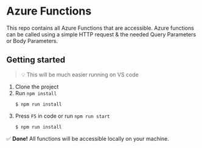 # Azure Functions

This repo contains all Azure Functions that are accessible. Azure functions can be called using a simple HTTP request & the needed Query Parameters or Body Parameters.

## Getting started
> :bulb: This will be much easier running on VS code

1. Clone the project
2. Run `npm install`
   ```bash
   $ npm run install
   ```
3. Press `F5` in code or run `npm run start`
   ```bash
   $ npm run install
   ```

✅ **Done!** All functions will be accessible locally on your machine.
